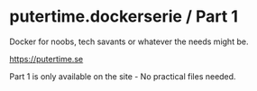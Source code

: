 # putertime.dockerserie / Part 1
Docker for noobs, tech savants or whatever the needs might be.

https://putertime.se

Part 1 is only available on the site - No practical files needed.
